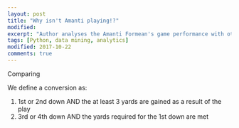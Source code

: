 ```yaml
---
layout: post
title: "Why isn't Amanti playing!?"
modified:
excerpt: "Author analyses the Amanti Formean's game performance with other WR in the team"
tags: [Python, data mining, analytics]
modified: 2017-10-22
comments: true
---
```


Comparing


We define a conversion as:

1) 1st or 2nd down AND the at least 3 yards are gained as a result of the play
2) 3rd or 4th down AND the yards required for the 1st down are met


